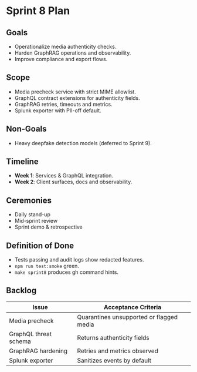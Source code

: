 # Sprint 8 Plan

## Goals
- Operationalize media authenticity checks.
- Harden GraphRAG operations and observability.
- Improve compliance and export flows.

## Scope
- Media precheck service with strict MIME allowlist.
- GraphQL contract extensions for authenticity fields.
- GraphRAG retries, timeouts and metrics.
- Splunk exporter with PII-off default.

## Non-Goals
- Heavy deepfake detection models (deferred to Sprint 9).

## Timeline
- **Week 1**: Services & GraphQL integration.
- **Week 2**: Client surfaces, docs and observability.

## Ceremonies
- Daily stand-up
- Mid-sprint review
- Sprint demo & retrospective

## Definition of Done
- Tests passing and audit logs show redacted features.
- `npm run test:smoke` green.
- `make sprint8` produces gh command hints.

## Backlog
| Issue | Acceptance Criteria |
|-------|--------------------|
| Media precheck | Quarantines unsupported or flagged media |
| GraphQL threat schema | Returns authenticity fields |
| GraphRAG hardening | Retries and metrics observed |
| Splunk exporter | Sanitizes events by default |
